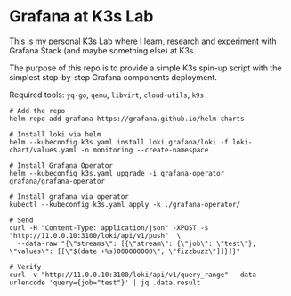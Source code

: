 # Grafana at K3s Lab

This is my personal K3s Lab where I learn, research and experiment with Grafana Stack (and maybe something else) at K3s.

The purpose of this repo is to provide a simple K3s spin-up script with the simplest step-by-step Grafana components deployment.

Required tools: `yq-go`, `qemu`, `libvirt`, `cloud-utils`, `k9s`

```shell
# Add the repo
helm repo add grafana https://grafana.github.io/helm-charts

# Install loki via helm
helm --kubeconfig k3s.yaml install loki grafana/loki -f loki-chart/values.yaml -n monitoring --create-namespace

# Install Grafana Operator
helm --kubeconfig k3s.yaml upgrade -i grafana-operator grafana/grafana-operator

# Install grafana via operator
kubectl --kubeconfig k3s.yaml apply -k ./grafana-operator/

# Send
curl -H "Content-Type: application/json" -XPOST -s "http://11.0.0.10:3100/loki/api/v1/push"  \
  --data-raw "{\"streams\": [{\"stream\": {\"job\": \"test\"}, \"values\": [[\"$(date +%s)000000000\", \"fizzbuzz\"]]}]}"

# Verify
curl -v "http://11.0.0.10:3100/loki/api/v1/query_range" --data-urlencode 'query={job="test"}' | jq .data.result
```
